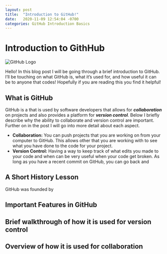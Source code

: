 ```yaml
---
layout: post
title:  "Introduction to GitHub!"
date:   2020-11-09 12:54:04 -0700
categories: GitHub Introduction Basics
---
```

# Introduction to GithHub

![GitHub Logo](https://upload.wikimedia.org/wikipedia/commons/thumb/9/95/Font_Awesome_5_brands_github.svg/124px-Font_Awesome_5_brands_github.svg.png)

Hello! In this blog post I will be going through a brief introduction to GitHub. I’ll be touching on what GitHub is, what it’s used for, and how useful it can be to anyone that codes! Hopefully if you are reading this you find it helpful!

## What is GitHub
GitHub is a that is used by software developers that allows for ***collaboration*** on projects and also provides a platform for ***version control***. Below I briefly describe why the ability to collaborate and version control are important. Further on in the post I will go into more detail about each aspect.
  * **Collaboration:** You can push projects that you are working on from your computer to GitHub. This allows other that you are working with to see what you have done to the code for your project.
  * **Version Control:** Having a way to keep track of what edits you made to your code and when can be very useful when your code get broken. As long as you have a recent commit on GitHub, you can go back and

## A Short History Lesson
GitHub was founded by 

## Important Features in GitHub

## Brief walkthrough of how it is used for version control

## Overview of how it is used for collaboration
